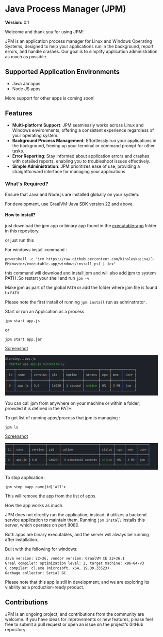 # Java Process Manager (JPM)


**Version:** 0.1

Welcome and thank you for using JPM!

JPM is an application process manager for Linux and Windows Operating Systems, designed to help your applications run in the background, report errors, and handle crashes. Our goal is to simplify application administration as much as possible.

## Supported Application Environments
- Java Jar apps
- Node JS apps

More support for other apps is coming soon!

## Features

- **Multi-platform Support**: JPM seamlessly works across Linux and Windows environments, offering a consistent experience regardless of your operating system.
- **Background Process Management**: Effortlessly run your applications in the background, freeing up your terminal or command prompt for other tasks.
- **Error Reporting**: Stay informed about application errors and crashes with detailed reports, enabling you to troubleshoot issues effectively.
- **Simple Administration**: JPM prioritizes ease of use, providing a straightforward interface for managing your applications.

### What's Required?
Ensure that Java and Node.js are installed globally on your system.

For development, use GraalVM-Java SDK version 22 and above.

#### How to install?
just download the jpm app or binary app found in the [executable-app](/executable-app) folder in this repository.

or just run this 

For windows install command :
```shell
powershell -c "irm https://raw.githubusercontent.com/kinsleykajiva/J-PM/master/executable-app/windows/install.ps1 | iex"

```
this command will download and install jpm and will also add jpm to system PATH .So restart your shell and run `jpm -v`

Make jpm as part of the global `PATH` or add the folder where jpm file is found to `PATH`

Please note the first install of running `jpm install` run as adminstrator . 

Start or run an Application as a process
```shell
jpm start app.js 
```
or
```shell
jpm start app.jar
```
[Screenshot](imgs/1.png)

<img src="imgs/1.png">


You can call jpm from anywhere on your machine or within a folder, provided it is defined in the PATH

To get list of running apps/process that jpm is managing :

```shell
jpm ls
```

[Screenshot](imgs/2.png)

<img src="imgs/2.png">

To stop application :
```shell
jpm stop <app_name|id|'all'>
```

This will remove the app from the list of apps.

How the app works as much.

JPM does not directly run the application; instead, it utilizes a backend service application to maintain them. Running `jpm install` installs this server, which operates on port 8080.

Both apps are binary executables, and the server will always be running after installation.





Built with the following for windows:

```shell
Java version: 22+36, vendor version: GraalVM CE 22+36.1
Graal compiler: optimization level: 2, target machine: x86-64-v3
C compiler: cl.exe (microsoft, x64, 19.39.33523)
Garbage collector: Serial GC
```
Please note that this app is still in development, and we are exploring its viability as a production-ready product.


## Contributions
JPM is an ongoing project, and contributions from the community are welcome. If you have ideas for improvements or new features, please feel free to submit a pull request or open an issue on the project's GitHub repository

